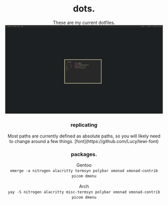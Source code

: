 <div align="center">
  <h1>dots.</h1>
These are my current dotfiles.
<img src="currentrice.png">
	<h3>replicating</h3>
Most paths are currently defined as absolute paths, so you will likely need to change around a few things.
[font](https://github.com/Lucy/tewi-font)

### packages. <br>
Gentoo <br> `emerge -a nitrogen alacritty termsyn polybar xmonad xmonad-contrib picom dmenu` <br> <br>
Arch <br> `yay -S nitrogen alacritty misc-termsyn polybar xmonad xmonad-contrib picom dmenu`
</div>


